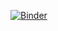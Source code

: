 [![Binder](https://mybinder.org/badge_logo.svg)](https://mybinder.org/v2/gh/kzktmr/eg04/HEAD?urlpath=rstudio)
